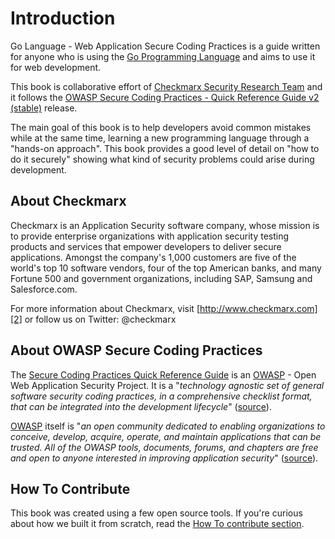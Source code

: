 # Introduction

Go Language - Web Application Secure Coding Practices is a guide written for
anyone who is using the [Go Programming Language][1] and aims to use it for web
development.

This book is collaborative effort of [Checkmarx Security Research Team][2] and
it follows the
[OWASP Secure Coding Practices - Quick Reference Guide v2 (stable)][3] release.

The main goal of this book is to help developers avoid common mistakes while at
the same time, learning a new programming language through a
"hands-on approach".
This book provides a good level of detail on "how to do it securely" showing
what kind of security problems could arise during development.

## About Checkmarx

Checkmarx is an Application Security software company, whose mission is to
provide enterprise organizations with application security testing products
and services that empower developers to deliver secure applications. Amongst
the company's 1,000 customers are five of the world's top 10 software vendors,
four of the top American banks, and many Fortune 500 and government
organizations, including SAP, Samsung and Salesforce.com.

For more information about Checkmarx, visit [http://www.checkmarx.com][2]
or follow us on Twitter: @checkmarx

## About OWASP Secure Coding Practices

The [Secure Coding Practices Quick Reference Guide][3] is an [OWASP][4] - Open
Web Application Security Project. It is a "_technology agnostic set of
general software security coding practices, in a comprehensive checklist
format, that can be integrated into the development lifecycle_" ([source][3]).

[OWASP][4] itself is "_an open community dedicated to enabling organizations to
conceive, develop, acquire, operate, and maintain applications that can be
trusted. All of the OWASP tools, documents, forums, and chapters are free and
open to anyone interested in improving application security_" ([source][5]).

## How To Contribute

This book was created using a few open source tools.
If you're curious about how we built it from scratch, read the
[How To contribute section][6].

[1]: https://golang.org
[2]: https://www.checkmarx.com
[3]: https://www.owasp.org/index.php/OWASP_Secure_Coding_Practices_-_Quick_Reference_Guide
[4]: https://www.owasp.org
[5]: https://www.owasp.org/index.php/About_OWASP
[6]: /howto-contribute.md
